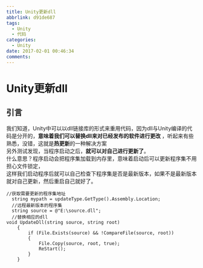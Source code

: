 ```yaml
---
title: Unity更新dll
abbrlink: d91de687
tags:
  - Unity
  - 代码
categories:
  - Unity
date: 2017-02-01 00:46:34
comments:
---
```

# Unity更新dll
## 引言
我们知道，Unity中可以以dll链接库的形式来重用代码，因为dll与Unity编译的代码是分开的，**意味着我们可以替换dll来对已经发布的软件进行更改** ，听起来有些熟悉，没错，这就是**热更新**的一种解决方案  
另外测试发现，当程序启动之后，**就可以对自己进行更新了**。  
什么意思？程序启动会把程序集加载到内存里，意味着启动后可以更新程序集不用担心文件锁定，  
这样我们启动程序后就可以自己检查下程序集是否是最新版本，如果不是最新版本就对自己更新，然后重启自己就好了。
```
//获取需要更新的程序集地址
  string mypath = updateType.GetType().Assembly.Location;
  //远程最新版本的程序集
  string source = @"E:\source.dll";
  //替换相应的dll
void UpdateDll(string source, string root)
    {
        if (File.Exists(source) && !CompareFile(source, root))
        {
            File.Copy(source, root, true);
            ReStart();
        }
    }
```